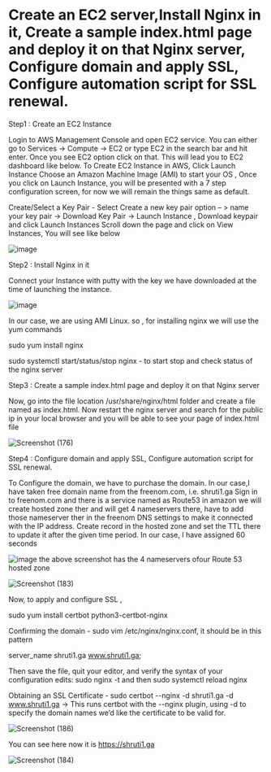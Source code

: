 # Create an EC2 server,Install Nginx in it, Create a sample index.html page and deploy it on that Nginx server, Configure domain and apply SSL, Configure automation script for SSL renewal.
Step1 : Create an EC2 Instance 

Login to AWS Management Console and open EC2 service.
You can either go to Services -> Compute -> EC2
or type EC2 in the search bar and hit enter. Once you see EC2 option click on that.
This will lead you to EC2 dashboard like below.
To Create EC2 Instance in AWS, Click Launch Instance
Choose an Amazon Machine Image (AMI) to start your OS , Once you click on Launch Instance, you will be presented with a 7 step configuration screen, for now we will remain the things same as default.

Create/Select a Key Pair - Select Create a new key pair option – > name your key pair -> Download Key Pair -> Launch Instance , Download keypair and click Launch Instances
Scroll down the page and click on View Instances, You will see like below

![image](https://user-images.githubusercontent.com/67600604/171338086-a56c4cbd-a8f0-439e-9685-ba2dcd10361b.png)

Step2 : Install Nginx in it

Connect your Instance with putty with the key we have downloaded at the time of launching the instance.

![image](https://user-images.githubusercontent.com/67600604/171338471-18328e62-3a3c-4a40-a056-3993fa5f179b.png)

In our case, we are using AMI Linux. so , for installing nginx we will use the yum commands

sudo yum install nginx

sudo systemctl start/status/stop nginx - to start stop and check status of the nginx server

Step3 : Create a sample index.html page and deploy it on that Nginx server

Now, go into the file location /usr/share/nginx/html folder and create a file named as index.html. Now restart the nginx server and search for the public ip in your local browser and you will be able to see your page of index.html file 

![Screenshot (176)](https://user-images.githubusercontent.com/67600604/171344033-2d60f166-dad6-4e17-ae76-e4e4eac7956e.png)

Step4 : Configure domain and apply SSL, Configure automation script for SSL renewal.

To Configure the domain, we have to  purchase the domain. In our case,I have taken free domain name from the freenom.com, i.e. shruti1.ga
Sign in to freenom.com and there is a service named as Route53 in amazon we will create hosted zone ther and will get 4 nameservers there, have to add those nameserver ther in the freenom DNS settings to make it connected with the IP address. Create record in the hosted zone and set the TTL there to update it after the given time period. In our case, I have assigned 60 seconds 

![image](https://user-images.githubusercontent.com/67600604/171350944-ca6ddd3f-75fe-4e6c-bd52-730d7e93ea16.png)
the above screenshot has the 4 nameservers ofour Route 53 hosted zone 

![Screenshot (183)](https://user-images.githubusercontent.com/67600604/171348628-45592558-1875-4999-bc8f-cd7c7f48eafe.png)

Now, to apply and configure SSL , 

sudo yum install certbot python3-certbot-nginx

Confirming the domain - sudo vim /etc/nginx/nginx.conf, it should be in this pattern

server_name shruti1.ga www.shruti1.ga;

Then save the file, quit your editor, and verify the syntax of your configuration edits: sudo nginx -t and then sudo systemctl reload nginx

Obtaining an SSL Certificate - sudo certbot --nginx -d shruti1.ga -d www.shruti1.ga -> This runs certbot with the --nginx plugin, using -d to specify the domain names we’d like the certificate to be valid for.

![Screenshot (186)](https://user-images.githubusercontent.com/67600604/171350638-114aae9a-74ec-4487-a3a1-7f74ac2dab88.png)

You can see here now it is https://shruti1.ga

![Screenshot (184)](https://user-images.githubusercontent.com/67600604/171350740-47048d96-9638-462a-884a-ff2a7905306a.png)






 
 
 
 



